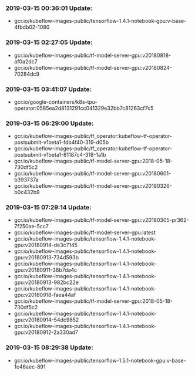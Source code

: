 ### 2019-03-15 00:36:01 Update:

- gcr.io/kubeflow-images-public/tensorflow-1.4.1-notebook-gpu:v-base-4fbdb02-1080
### 2019-03-15 02:27:05 Update:

- gcr.io/kubeflow-images-public/tf-model-server-gpu:v20180818-af0a2dc7
- gcr.io/kubeflow-images-public/tf-model-server-gpu:v20180824-70284dc9
### 2019-03-15 03:41:07 Update:

- gcr.io/google-containers/k8s-tpu-operator:0585ea2d8131291cc041329e32bb7c81263cf7c5
### 2019-03-15 06:29:00 Update:

- gcr.io/kubeflow-images-public/tf_operator:kubeflow-tf-operator-postsubmit-v1beta1-fdb4f40-319-d05b
- gcr.io/kubeflow-images-public/tf_operator:kubeflow-tf-operator-postsubmit-v1beta1-81187c4-318-1a1b
- gcr.io/kubeflow-images-public/tf-model-server-gpu:2018-05-18-730df5c2
- gcr.io/kubeflow-images-public/tf-model-server-gpu:v20180601-b393737a
- gcr.io/kubeflow-images-public/tf-model-server-gpu:v20180326-b0c432b9
### 2019-03-15 07:29:14 Update:

- gcr.io/kubeflow-images-public/tf-model-server-gpu:v20180305-pr362-7f250ae-5cc7
- gcr.io/kubeflow-images-public/tf-model-server-gpu:latest
- gcr.io/kubeflow-images-public/tensorflow-1.4.1-notebook-gpu:v20180914-de3c7145
- gcr.io/kubeflow-images-public/tensorflow-1.4.1-notebook-gpu:v20180913-734d593b
- gcr.io/kubeflow-images-public/tensorflow-1.4.1-notebook-gpu:v20180911-38b7da4c
- gcr.io/kubeflow-images-public/tensorflow-1.4.1-notebook-gpu:v20180913-982bc22e
- gcr.io/kubeflow-images-public/tensorflow-1.4.1-notebook-gpu:v20180918-faea44af
- gcr.io/kubeflow-images-public/tf-model-server-gpu:2018-05-18-730df5c2
- gcr.io/kubeflow-images-public/tensorflow-1.4.1-notebook-gpu:v20180914-54dc9852
- gcr.io/kubeflow-images-public/tensorflow-1.4.1-notebook-gpu:v20180912-2a330ad7
### 2019-03-15 08:29:38 Update:

- gcr.io/kubeflow-images-public/tensorflow-1.5.1-notebook-gpu:v-base-1c46aec-891
